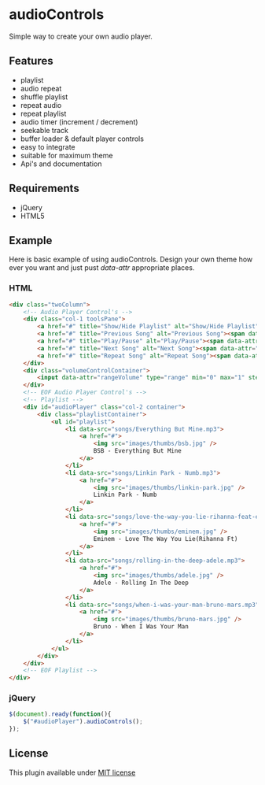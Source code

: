 # audioControls
Simple way to create your own audio player.

## Features
- playlist
- audio repeat
- shuffle playlist
- repeat audio
- repeat playlist
- audio timer (increment / decrement)
- seekable track
- buffer loader & default player controls
- easy to integrate
- suitable for maximum theme
- Api's and documentation

## Requirements
- jQuery
- HTML5

## Example
Here is basic example of using audioControls.
Design your own theme how ever you want and just pust *data-attr* appropriate places.

### HTML
```HTML
<div class="twoColumn">
	<!-- Audio Player Control's -->
	<div class="col-1 toolsPane">
		<a href="#" title="Show/Hide Playlist" alt="Show/Hide Playlist"><span class="ctrls playlist"></span></a>
		<a href="#" title="Previous Song" alt="Previous Song"><span data-attr="prevAudio" class="ctrls previous"></span></a>
		<a href="#" title="Play/Pause" alt="Play/Pause"><span data-attr="playPauseAudio" class="ctrls playAudio"></span></a>
		<a href="#" title="Next Song" alt="Next Song"><span data-attr="nextAudio" class="ctrls next"></span></a>
		<a href="#" title="Repeat Song" alt="Repeat Song"><span data-attr="repeatSong" class="ctrls replay"></span></a>
	</div>
	<div class="volumeControlContainer">
		<input data-attr="rangeVolume" type="range" min="0" max="1" step="0.1" />
	</div>
	<!-- EOF Audio Player Control's -->
	<!-- Playlist -->
	<div id="audioPlayer" class="col-2 container">
		<div class="playlistContainer">
			<ul id="playlist">
				<li data-src="songs/Everything But Mine.mp3">
					<a href="#">
						<img src="images/thumbs/bsb.jpg" />
						BSB - Everything But Mine
					</a>
				</li>
				<li data-src="songs/Linkin Park - Numb.mp3">
					<a href="#">
						<img src="images/thumbs/linkin-park.jpg" />
						Linkin Park - Numb
					</a>
				</li>
				<li data-src="songs/love-the-way-you-lie-rihanna-feat-eminem.mp3">
					<a href="#">
						<img src="images/thumbs/eminem.jpg" />
						Eminem - Love The Way You Lie(Rihanna Ft)
					</a>
				</li>
				<li data-src="songs/rolling-in-the-deep-adele.mp3">
					<a href="#">
						<img src="images/thumbs/adele.jpg" />
						Adele - Rolling In The Deep
					</a>
				</li>
				<li data-src="songs/when-i-was-your-man-bruno-mars.mp3">
					<a href="#">
						<img src="images/thumbs/bruno-mars.jpg" />
						Bruno - When I Was Your Man
					</a>
				</li>
			</ul>
		</div>
	</div>
	<!-- EOF Playlist -->
</div>
```
### jQuery
```javascript
$(document).ready(function(){
	$("#audioPlayer").audioControls();
});
```
## License
This plugin available under [MIT license](http://opensource.org/licenses/mit-license.php)

